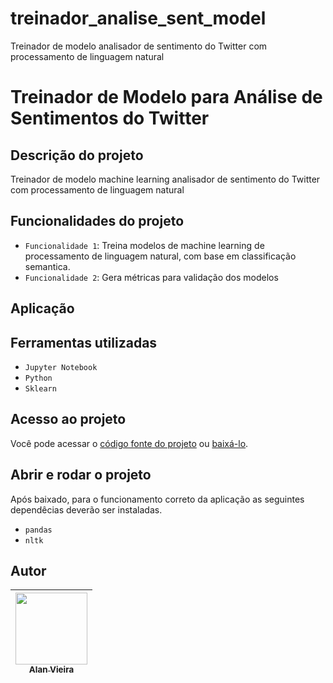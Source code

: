 # treinador_analise_sent_model
Treinador de modelo analisador de sentimento do Twitter com processamento de linguagem natural


# Treinador de Modelo para Análise de Sentimentos do Twitter
## Descrição do projeto
Treinador de modelo machine learning analisador de sentimento do Twitter com processamento de linguagem natural

## Funcionalidades do projeto

- `Funcionalidade 1`: Treina modelos de machine learning de processamento de linguagem natural, com base em classificação semantica. 
- `Funcionalidade 2`: Gera métricas para validação dos modelos

## Aplicação

                                                                                                            
## Ferramentas utilizadas
- `Jupyter Notebook`
- `Python`
- `Sklearn`

## Acesso ao projeto

Você pode acessar o [código fonte do projeto](https://github.com/alan-vieira/treinador_analise_sent_model/blob/main/criacao_modelo_analise_sentimentos_twitter.ipynb) ou [baixá-lo](https://github.com/alan-vieira/treinador_analise_sent_model/archive/refs/heads/main.zip).

## Abrir e rodar o projeto
Após baixado, para o funcionamento correto da aplicação as seguintes dependêcias deverão ser instaladas.

- `pandas`
- `nltk`

## Autor

| [<img src="https://avatars.githubusercontent.com/alan-vieira" width=115><br><sub>Alan Vieira</sub>](https://github.com/alan-vieira) |
| :---: |
